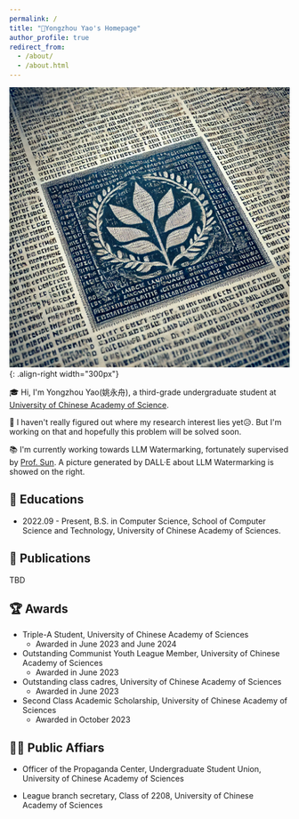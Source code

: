 ```yaml
---
permalink: /
title: "🛶Yongzhou Yao's Homepage"
author_profile: true
redirect_from: 
  - /about/
  - /about.html
---
```



![A picture of LLM watermarking generated by DALL·E](/images/llm_watermark.webp){: .align-right width="300px"}

🎓 Hi, I'm Yongzhou Yao(姚永舟), a third-grade undergraduate student at [University of Chinese Academy of Science](https://www.ucas.ac.cn/). 

🔬 I haven't really figured out where my research interest lies yet😥. But I'm working on that and hopefully this problem will be solved soon.

📚 I'm currently working towards LLM Watermarking, fortunately supervised by [Prof. Sun](https://ofey.me). A picture generated by DALL·E about LLM Watermarking is showed on the right.


## 🏫 Educations

- 2022.09 - Present, B.S. in Computer Science, School of Computer Science and Technology, University of Chinese Academy of Sciences.

## 📘 Publications

TBD

## 🏆 Awards

- Triple-A Student, University of Chinese Academy of Sciences
  - Awarded in June 2023 and June 2024
- Outstanding Communist Youth League Member, University of Chinese Academy of Sciences
  - Awarded in June 2023 
- Outstanding class cadres, University of Chinese Academy of Sciences
  - Awarded in June 2023 
- Second Class Academic Scholarship, University of Chinese Academy of Sciences
  - Awarded in October 2023


## 🧑‍🎓 Public Affiars

- Officer of the Propaganda Center, Undergraduate Student Union, University of Chinese Academy of Sciences

- League branch secretary, Class of 2208, University of Chinese Academy of Sciences